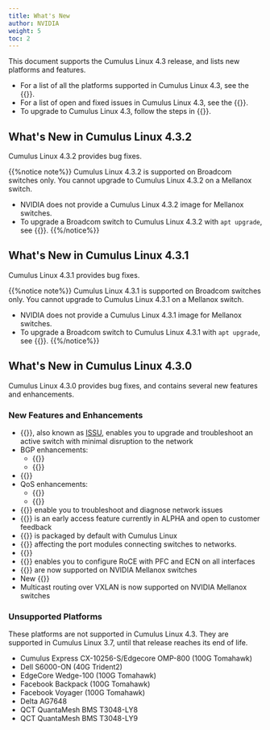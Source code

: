 ```yaml
---
title: What's New
author: NVIDIA
weight: 5
toc: 2
---
```

This document supports the Cumulus Linux 4.3 release, and lists new platforms and features.

- For a list of all the platforms supported in Cumulus Linux 4.3, see the {{<exlink url="www.nvidia.com/en-us/networking/ethernet-switching/hardware-compatibility-list/" text="Hardware Compatibility List (HCL)">}}.
- For a list of open and fixed issues in Cumulus Linux 4.3, see the {{<link title="Cumulus Linux 4.3 Release Notes" text="Cumulus Linux 4.3 Release Notes">}}.
- To upgrade to Cumulus Linux 4.3, follow the steps in {{<link url="Upgrading-Cumulus-Linux">}}.
<!-- vale off -->
## What's New in Cumulus Linux 4.3.2

Cumulus Linux 4.3.2 provides bug fixes.

{{%notice note%}}
Cumulus Linux 4.3.2 is supported on Broadcom switches only. You cannot upgrade to Cumulus Linux 4.3.2 on a Mellanox switch.
- NVIDIA does not provide a Cumulus Linux 4.3.2 image for Mellanox switches.
- To upgrade a Broadcom switch to Cumulus Linux 4.3.2 with `apt upgrade`, see {{<link url="Upgrading-Cumulus-Linux/#package-upgrade" text=" Upgrade to Cumulus Linux 4.3.1 and later">}}.
{{%/notice%}}

## What's New in Cumulus Linux 4.3.1

Cumulus Linux 4.3.1 provides bug fixes.

{{%notice note%}}
Cumulus Linux 4.3.1 is supported on Broadcom switches only. You cannot upgrade to Cumulus Linux 4.3.1 on a Mellanox switch.
- NVIDIA does not provide a Cumulus Linux 4.3.1 image for Mellanox switches.
- To upgrade a Broadcom switch to Cumulus Linux 4.3.1 with `apt upgrade`, see {{<link url="Upgrading-Cumulus-Linux/#package-upgrade" text=" Upgrade to Cumulus Linux 4.3.1">}}.
{{%/notice%}}

## What's New in Cumulus Linux 4.3.0

Cumulus Linux 4.3.0 provides bug fixes, and contains several new features and enhancements.
<!-- vale on -->

### New Features and Enhancements

- {{<link url="Smart-System-Manager" text="Smart System Manager">}}, also known as [ISSU](## "In Service System Upgrade"), enables you to upgrade and troubleshoot an active switch with minimal disruption to the network
- BGP enhancements:
  - {{<link url="Optional-BGP-Configuration/#graceful-bgp-restart" text="BGP graceful restart">}}
  - {{<link url="Optional-BGP-Configuration/#multiple-bgp-asns" text="Multiple ASNs for different VRF instances">}}
- {{<link url="DHCP-Snooping" text="DHCP snooping">}}
- QoS enhancements:
  - {{<link url="Buffer-and-Queue-Management#traffic-shaping" text="Traffic shaping">}}
  - {{<link url="Buffer-and-Queue-Management#scheduling-weights-per-egress-queue" text="Scheduling weights per egress queue">}}
- {{<link title="Mellanox What Just Happened (WJH)" text="Mellanox WJH commands">}} enable you to troubleshoot and diagnose network issues
- {{<link url="Cumulus-User-Experience-CUE" text="Cumulus User Experience (CUE)">}} is an early access feature currently in ALPHA and open to customer feedback
- {{<link url="Docker-on-Cumulus-Linux" text="Docker runtime ">}} is packaged by default with Cumulus Linux
- {{<link url="Troubleshoot-Layer-1" text="Troubleshooting guide for layer 1 issues">}} affecting the port modules connecting switches to networks.
- {{<link url="SPAN-and-ERSPAN" text="NCLU commands for SPAN and ERSPAN">}}
- {{<link url="RDMA-over-Converged-Ethernet-RoCE" text="DoRoCE command">}} enables you to configure RoCE with PFC and ECN on all interfaces
- {{<link url="Netfilter-ACLs/#nonatomic-update-mode-and-atomic-update-mode" text="Incremental nonatomic updates">}} are now supported on NVIDIA Mellanox switches
- New {{<link url="Supported-MIBs" text="SNMP MIB for BGP unnumbered peers">}}
- Multicast routing over VXLAN is now supported on NVIDIA Mellanox switches

### Unsupported Platforms

These platforms are not supported in Cumulus Linux 4.3. They are supported in Cumulus Linux 3.7, until that release reaches its end of life.

- Cumulus Express CX-10256-S/Edgecore OMP-800 (100G Tomahawk)
- Dell S6000-ON (40G Trident2)
- EdgeCore Wedge-100 (100G Tomahawk)
- Facebook Backpack (100G Tomahawk)
- Facebook Voyager (100G Tomahawk)
- Delta AG7648
- QCT QuantaMesh BMS T3048-LY8
- QCT QuantaMesh BMS T3048-LY9
